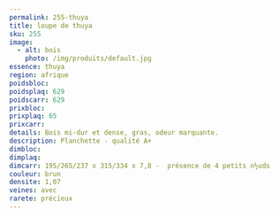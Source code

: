 ```yaml
---
permalink: 255-thuya
title: loupe de thuya
sku: 255
image: 
  - alt: bois
    photo: /img/produits/default.jpg
essence: thuya
region: afrique
poidsbloc: 
poidsplaq: 629
poidscarr: 629
prixbloc: 
prixplaq: 65
prixcarr: 
details: Bois mi-dur et dense, gras, odeur marquante.
description: Planchette - qualité A+
dimbloc: 
dimplaq: 
dimcarr: 195/265/237 x 315/334 x 7,8 -  présence de 4 petits n½uds
couleur: brun
densite: 1,07
veines: avec
rarete: précieux
---
```

